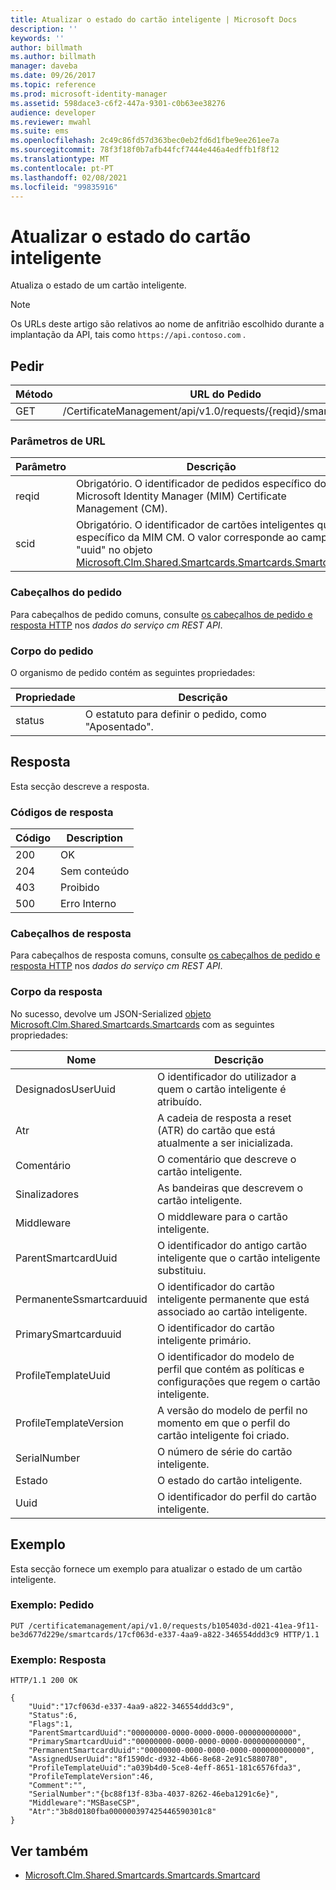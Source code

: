 ```yaml
---
title: Atualizar o estado do cartão inteligente | Microsoft Docs
description: ''
keywords: ''
author: billmath
ms.author: billmath
manager: daveba
ms.date: 09/26/2017
ms.topic: reference
ms.prod: microsoft-identity-manager
ms.assetid: 598dace3-c6f2-447a-9301-c0b63ee38276
audience: developer
ms.reviewer: mwahl
ms.suite: ems
ms.openlocfilehash: 2c49c86fd57d363bec0eb2fd6d1fbe9ee261ee7a
ms.sourcegitcommit: 78f3f18f0b7afb44fcf7444e446a4edffb1f8f12
ms.translationtype: MT
ms.contentlocale: pt-PT
ms.lasthandoff: 02/08/2021
ms.locfileid: "99835916"
---
```

# <a name="update-smart-card-status"></a>Atualizar o estado do cartão inteligente
Atualiza o estado de um cartão inteligente.

>[!NOTE]
>Os URLs deste artigo são relativos ao nome de anfitrião escolhido durante a implantação da API, tais como `https://api.contoso.com` .

## <a name="request"></a>Pedir

Método  |URL do Pedido  
---------|---------
GET     |/CertificateManagement/api/v1.0/requests/{reqid}/smartcards/{scid}

### <a name="url-parameters"></a>Parâmetros de URL

Parâmetro | Descrição
---------|------------
reqid | Obrigatório. O identificador de pedidos específico do Microsoft Identity Manager (MIM) Certificate Management (CM).
scid | Obrigatório. O identificador de cartões inteligentes que é específico da MIM CM. O valor corresponde ao campo "uuid" no objeto [Microsoft.Clm.Shared.Smartcards.Smartcards.Smartcard.](https://msdn.microsoft.com/library/microsoft.clm.shared.smartcards.smartcard.aspx)

### <a name="request-headers"></a>Cabeçalhos do pedido
Para cabeçalhos de pedido comuns, consulte [os cabeçalhos de pedido e resposta HTTP](certificate-management-rest-api-service-details.md#http-request-and-response-headers) nos *dados do serviço cm REST API*.

### <a name="request-body"></a>Corpo do pedido
O organismo de pedido contém as seguintes propriedades:

Propriedade | Descrição
---------|-----------
status | O estatuto para definir o pedido, como "Aposentado".

## <a name="response"></a>Resposta
Esta secção descreve a resposta.

### <a name="response-codes"></a>Códigos de resposta

Código  |Description  
---------|---------
200     | OK
204 | Sem conteúdo
403 | Proibido
500 | Erro Interno

### <a name="response-headers"></a>Cabeçalhos de resposta
Para cabeçalhos de resposta comuns, consulte [os cabeçalhos de pedido e resposta HTTP](certificate-management-rest-api-service-details.md#http-request-and-response-headers) nos *dados do serviço cm REST API*.

### <a name="response-body"></a>Corpo da resposta
No sucesso, devolve um JSON-Serialized [objeto Microsoft.Clm.Shared.Smartcards.Smartcards](https://msdn.microsoft.com/library/microsoft.clm.shared.smartcards.smartcard.aspx) com as seguintes propriedades:

Nome | Descrição
-----|-----------
DesignadosUserUuid | O identificador do utilizador a quem o cartão inteligente é atribuído.
Atr | A cadeia de resposta a reset (ATR) do cartão que está atualmente a ser inicializada.
Comentário | O comentário que descreve o cartão inteligente.
Sinalizadores | As bandeiras que descrevem o cartão inteligente.
Middleware | O middleware para o cartão inteligente.
ParentSmartcardUuid | O identificador do antigo cartão inteligente que o cartão inteligente substituiu.
PermanenteSsmartcarduuid | O identificador do cartão inteligente permanente que está associado ao cartão inteligente.
PrimarySmartcarduuid | O identificador do cartão inteligente primário.
ProfileTemplateUuid | O identificador do modelo de perfil que contém as políticas e configurações que regem o cartão inteligente.
ProfileTemplateVersion | A versão do modelo de perfil no momento em que o perfil do cartão inteligente foi criado.
SerialNumber | O número de série do cartão inteligente.
Estado | O estado do cartão inteligente.
Uuid | O identificador do perfil do cartão inteligente.

## <a name="example"></a>Exemplo
Esta secção fornece um exemplo para atualizar o estado de um cartão inteligente.

### <a name="example-request"></a>Exemplo: Pedido

```
PUT /certificatemanagement/api/v1.0/requests/b105403d-d021-41ea-9f11-be3d677d229e/smartcards/17cf063d-e337-4aa9-a822-346554ddd3c9 HTTP/1.1
```

### <a name="example-response"></a>Exemplo: Resposta

```
HTTP/1.1 200 OK

{
    "Uuid":"17cf063d-e337-4aa9-a822-346554ddd3c9",
    "Status":6,
    "Flags":1,
    "ParentSmartcardUuid":"00000000-0000-0000-0000-000000000000",
    "PrimarySmartcardUuid":"00000000-0000-0000-0000-000000000000",
    "PermanentSmartcardUuid":"00000000-0000-0000-0000-000000000000",
    "AssignedUserUuid":"8f1590dc-d932-4b66-8e68-2e91c5880780",
    "ProfileTemplateUuid":"a039b4d0-5ce8-4eff-8651-181c6576fda3",
    "ProfileTemplateVersion":46,
    "Comment":"",
    "SerialNumber":"{bc88f13f-83ba-4037-8262-46eba1291c6e}",
    "Middleware":"MSBaseCSP",
    "Atr":"3b8d0180fba000000397425446590301c8"
}
```       

## <a name="see-also"></a>Ver também

- [Microsoft.Clm.Shared.Smartcards.Smartcards.Smartcard](https://msdn.microsoft.com/library/microsoft.clm.shared.smartcards.smartcard.aspx)

